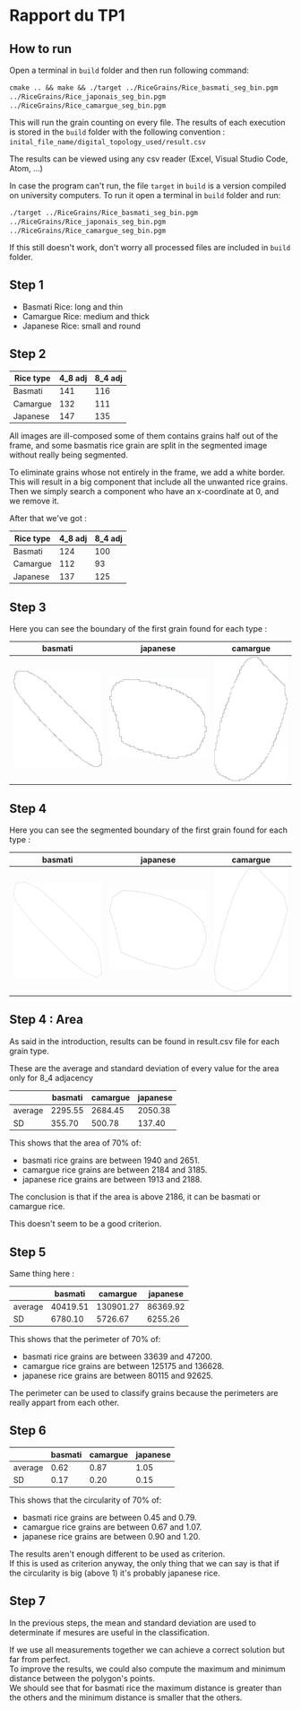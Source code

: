 # Rapport du TP1

## How to run

Open a terminal in `build` folder and then run following command:
```
cmake .. && make && ./target ../RiceGrains/Rice_basmati_seg_bin.pgm ../RiceGrains/Rice_japonais_seg_bin.pgm ../RiceGrains/Rice_camargue_seg_bin.pgm
```

This will run the grain counting on every file.
The results of each execution is stored in the `build` 
folder with the following convention :  
`inital_file_name/digital_topology_used/result.csv`

The results can be viewed using any csv reader (Excel, Visual Studio Code, Atom, ...)

In case the program can't run, the file `target` in `build` is a 
version compiled on university computers. To run it open a terminal in `build` folder and run:
```
./target ../RiceGrains/Rice_basmati_seg_bin.pgm ../RiceGrains/Rice_japonais_seg_bin.pgm ../RiceGrains/Rice_camargue_seg_bin.pgm
```

If this still doesn't work, don't worry all processed files are included in `build` folder.

## Step 1

- Basmati Rice: long and thin
- Camargue Rice: medium and thick
- Japanese Rice: small and round

## Step 2

| Rice type | 4_8 adj | 8_4 adj |
|---|---|---|
| Basmati | 141 | 116 |
| Camargue | 132 | 111 |
| Japanese | 147 | 135 |

All images are ill-composed some of them contains grains half out of the frame, and some basmatis rice grain are split in the segmented image without really being segmented.

To eliminate grains whose not entirely in the frame, we add a white border. This will result in a big component that include all the unwanted rice grains.  
Then we simply search a component who have an x-coordinate at 0, and we remove it.

After that we've got :

| Rice type | 4_8 adj | 8_4 adj |
|---|---|---|
| Basmati | 124 | 100 |
| Camargue | 112 | 93 |
| Japanese | 137 | 125 |


## Step 3

Here you can see the boundary of the first grain found for each type :

|basmati|japanese|camargue|
|---|---|---|
|![boundary_basmati](./boundary_bas.svg)|![boundary_japanese](./boundary_jap.svg)|![boundary_camargue](./boundary_cam.svg)|

## Step 4

Here you can see the segmented boundary of the first grain found for each type :

|basmati|japanese|camargue|
|---|---|---|
|![seg_boundary_basmati](./seg_boundary_bas.svg)|![seg_boundary_japanese](./seg_boundary_jap.svg)|![seg_boundary_camargue](./seg_boundary_cam.svg)|


## Step 4 : Area

As said in the introduction, results can be found in result.csv file for each grain type.

These are the average and standard deviation of every value for the area only for 8_4 adjacency

| |basmati|camargue|japanese|
|---|---|---|---|
|average|2295.55|2684.45|2050.38|
|SD|355.70|500.78|137.40|

This shows that the area of 70% of:
- basmati rice grains are between 1940 and 2651.
- camargue rice grains are between 2184 and 3185.
- japanese rice grains are between 1913 and 2188.

The conclusion is that if the area is above 2186, it can be basmati or camargue rice.

This doesn't seem to be a good criterion.

## Step 5

Same thing here :

| |basmati|camargue|japanese|
|---|---|---|---|
|average|40419.51|130901.27|86369.92|
|SD|6780.10|5726.67|6255.26|

This shows that the perimeter of 70% of:
- basmati rice grains are between  33639  and  47200.
- camargue rice grains are between 125175 and 136628.
- japanese rice grains are between 80115  and  92625.

The perimeter can be used to classify grains because 
the perimeters are really appart from each other.

## Step 6

| |basmati|camargue|japanese|
|---|---|---|---|
|average|0.62|0.87|1.05|
|SD|0.17|0.20|0.15|

This shows that the circularity of 70% of:
- basmati rice grains are between  0.45  and  0.79.
- camargue rice grains are between 0.67  and  1.07.
- japanese rice grains are between 0.90  and  1.20.

The results aren't enough different to be used as criterion.  
If this is used as criterion anyway, the only thing that we 
can say is that if the circularity is big (above 1) it's 
probably japanese rice.

## Step 7

In the previous steps, the mean and standard deviation are 
used to determinate if mesures are useful in the classification.

If we use all measurements together we can achieve a correct
solution but far from perfect.  
To improve the results, we could also compute the 
maximum and minimum distance between the polygon's points.   
We should see that for basmati rice the maximum 
distance is greater than the others and the minimum distance
is smaller that the others.

